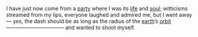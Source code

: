 <br /><br /><br /><br /><br /><br /><br /><br /><br /><br /><br /><br /><br /><br />
I have just now come from a [party](../3) where I was its [life](../4) and [soul](../archaic); witticisms streamed from my lips, everyone laughed and admired me, but I went away — yes, the dash should be as long as the radius of the [earth](../2)’s [orbit](../1) ——————————— and wanted to shoot myself.
